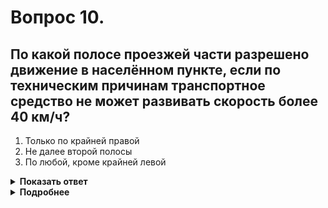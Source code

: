 # Вопрос 10.

## По какой полосе проезжей части разрешено движение в населённом пункте, если по техническим причинам транспортное средство не может развивать скорость более 40 км/ч?

1. Только по крайней правой
2. Не далее второй полосы
3. По любой, кроме крайней левой

<details>
<summary><b>Показать ответ</b></summary>
Правильный ответ: 1
</details>
<details>
<summary><b>Подробнее</b></summary>
Транспортные средства, скорость которых не должна превышать 40 км/ч или которые по техническим причинам не могут развивать такую скорость, должны двигаться по крайней правой полосе вне зависимости от того, где и по какой дороге происходит движение. Исключением являются случаи объезда, обгона или перестроения перед поворотом или разворотом.
(Пункт 9.5 ПДД)
</details>